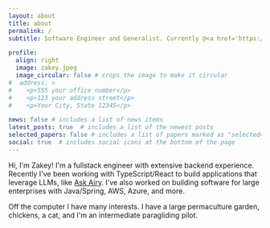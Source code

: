 ```yaml
---
layout: about
title: about
permalink: /
subtitle: Software Engineer and Generalist. Currently @<a href='https://willowtreeapps.com' target='_blank'>WillowTree Apps</a>. Building LLM Agents 🚀

profile:
  align: right
  image: zakey.jpeg
  image_circular: false # crops the image to make it circular
#  address: >
#    <p>555 your office number</p>
#    <p>123 your address street</p>
#    <p>Your City, State 12345</p>

news: false # includes a list of news items
latest_posts: true  # includes a list of the newest posts
selected_papers: false # includes a list of papers marked as "selected={true}"
social: true  # includes social icons at the bottom of the page
---
```


Hi, I'm Zakey! I'm a fullstack engineer with extensive backend experience.
Recently I've been working with TypeScript/React to build applications that
leverage LLMs, like [Ask Airy](https://askairy.com). I've also worked on building software for large enterprises with Java/Spring, 
AWS, Azure, and more. 

Off the computer I have many interests. I have a large permaculture garden, chickens, a cat, and I'm an intermediate
paragliding pilot.